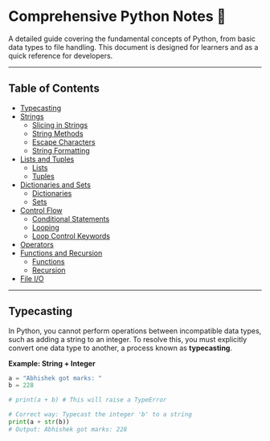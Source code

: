 # Comprehensive Python Notes 🐍

A detailed guide covering the fundamental concepts of Python, from basic data types to file handling. This document is designed for learners and as a quick reference for developers.

---

## Table of Contents

* [Typecasting](#typecasting)
* [Strings](#strings-📜)
    * [Slicing in Strings](#slicing-in-strings)
    * [String Methods](#string-methods)
    * [Escape Characters](#escape-characters)
    * [String Formatting](#string-formatting-techniques)
* [Lists and Tuples](#lists-and-tuples)
    * [Lists](#lists-️)
    * [Tuples](#tuples-️)
* [Dictionaries and Sets](#dictionaries-and-sets)
    * [Dictionaries](#dictionaries-)
    * [Sets](#sets-️)
* [Control Flow](#control-flow)
    * [Conditional Statements](#conditional-statements)
    * [Looping](#looping-)
    * [Loop Control Keywords](#loop-control-keywords-break-continue--pass)
* [Operators](#operators-in-python)
* [Functions and Recursion](#functions-and-recursion)
    * [Functions](#functions-)
    * [Recursion](#recursion-)
* [File I/O](#file-io-)

---

## Typecasting

In Python, you cannot perform operations between incompatible data types, such as adding a string to an integer. To resolve this, you must explicitly convert one data type to another, a process known as **typecasting**.

**Example: String + Integer**

```python
a = "Abhishek got marks: "
b = 228

# print(a + b) # This will raise a TypeError

# Correct way: Typecast the integer 'b' to a string
print(a + str(b))
# Output: Abhishek got marks: 228

